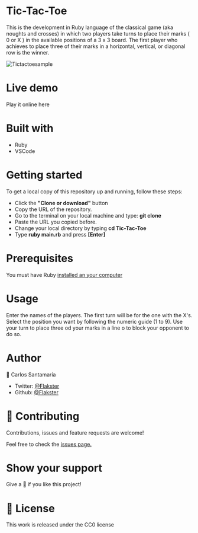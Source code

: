 # Tic-Tac-Toe
  This is the development in Ruby language of the classical game (aka noughts and crosses) 
  in which two players take turns to place their marks ( 0 or X ) in the available positions 
  of a 3 x 3 board. The first player who achieves to place three of their marks in a horizontal,
  vertical, or diagonal row is the winner. 

![Tictactoesample](https://user-images.githubusercontent.com/53324035/75595131-2d7d5880-5a59-11ea-98fe-0e5aee0920c3.gif)

# Live demo

Play it online here

# Built with

- Ruby
- VSCode

# Getting started

To get a local copy of this repository up and running, follow these steps: 

- Click the **"Clone or download"** button
- Copy the URL of the repository. 
- Go to the terminal on your local machine and type: **git clone** 
- Paste the URL you copied before. 
- Change your local directory by typing **cd Tic-Tac-Toe**
- Type **ruby main.rb** and press **[Enter]**
  
# Prerequisites
  
 You must have Ruby [installed an your computer](https://www.ruby-lang.org/en/documentation/installation/)
  
# Usage
  
 Enter the names of the players. The first turn will be for the one with the X's.
 Select the position you want by following the numeric guide (1 to 9). Use your 
 turn to place three od your marks in a line o to block your opponent to do so.
 
 # Author
 
 👤 Carlos Santamaría

* Twitter: [@Flakster ](https://twitter.com/Flakster )
* Github: [@Flakster](https://github.com/Flakster)

# 🤝 Contributing

Contributions, issues and feature requests are welcome!

Feel free to check the [issues page.](https://github.com/Flakster/Tic-Tac-Toe/issues)

# Show your support

Give a 🌟 if you like this project!

# 📝 License

This work is released under the CC0 license
